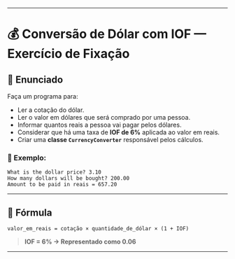 
---
# 💰 Conversão de Dólar com IOF — Exercício de Fixação

## 🧾 Enunciado
Faça um programa para:
- Ler a cotação do dólar.
- Ler o valor em dólares que será comprado por uma pessoa.
- Informar quantos reais a pessoa vai pagar pelos dólares.
- Considerar que há uma taxa de **IOF de 6%** aplicada ao valor em reais.
- Criar uma **classe `CurrencyConverter`** responsável pelos cálculos.

### 📌 Exemplo:
```plaintext
What is the dollar price? 3.10
How many dollars will be bought? 200.00
Amount to be paid in reais = 657.20
```

---

## 📐 Fórmula
```plaintext
valor_em_reais = cotação × quantidade_de_dólar × (1 + IOF)
```
> **IOF = 6% → Representado como 0.06**

---

